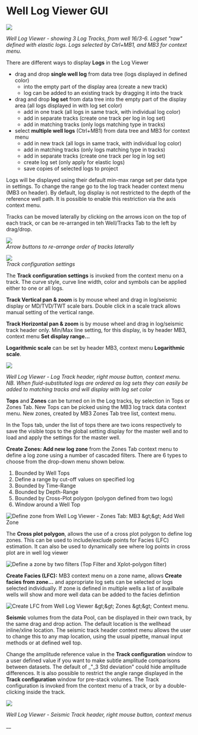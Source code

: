 # Well Log Viewer GUI

![](../../.gitbook/assets/capture.PNG)

_Well Log Viewer - showing 3 Log Tracks, from well 16/3-6. Logset "raw" defined with elastic logs. Logs selected by Ctrl+MB1, and MB3 for context menu._

There are different ways to display **Logs** in the Log Viewer

* drag and drop **single well log** from data tree \(logs displayed in defined color\)
  * into the empty part of the display area \(create a new track\)
  * log can be added to an existing track by dragging it into the track
* drag and drop **log set** from data tree into the empty part of the display area \(all logs displayed in with log set color\)
  * add in one track \(all logs in same track, with individual log color\)
  * add in separate tracks \(create one track per log in log set\)
  * add in matching tracks \(only logs matching type in tracks\)
* select **multiple well logs** \(Ctrl+MB1\) from data tree and MB3 for context menu
  * add in new track \(all logs in same track, with individual log color\)
  * add in matching tracks \(only logs matching type in tracks\)
  * add in separate tracks \(create one track per log in log set\)
  * create log set \(only apply for elastic logs\)
  * save copies of selected logs to project

Logs will be displayed using their default min-max range set per data type in settings. To change the range go to the log track header context menu \(MB3 on header\). By default, log display is not restricted to the depth of the reference well path. It is possible to enable this restriction via the axis context menu.

Tracks can be moved laterally by clicking on the arrows icon on the top of each track, or can be re-arranged in teh Well/Tracks Tab to the left by drag/drop. 

![](../../.gitbook/assets/016_well_log_viewer.png)  
_Arrow buttons to re-arrange order of tracks laterally_

![](../../.gitbook/assets/017_well_log_viewer.png)  
_Track configuration settings_

The **Track configuration settings** is invoked from the context menu on a track. The curve style, curve line width, color and symbols can be applied either to one or all logs.

**Track Vertical pan & zoom** is by mouse wheel and drag in log/seismic display or MD/TVD/TWT scale bars. Double click in a scale track allows manual setting of the vertical range.

**Track Horizontal pan & zoom** is by mouse wheel and drag in log/seismic track header only. Min/Max line setting, for this display, is by header MB3, context menu **Set display range...**

**Logarithmic scale** can be set by header MB3, context menu **Logarithmic scale**.

![](../../.gitbook/assets/018_well_log_viewer.png)

_Well Log Viewer - Log Track header, right mouse button, context menu.   
NB. When fluid-substituted logs are ordered as log sets they can easily be added to matching tracks and will display with log set color_

  
**Tops** and **Zones** can be turned on in the Log tracks, by selection in Tops or Zones Tab. New Tops can be picked using the MB3 log track data context menu. New zones, created by MB3 Zones Tab tree list, context menu.

In the Tops tab, under the list of tops there are two icons respectively to save the visible tops to the global setting display for the master well and to load and apply the settings for the master well.

**Create Zones: Add new log zone** from the Zones Tab context menu to define a log zone using a number of cascaded filters. There are 6 types to choose from the drop-down menu shown below.

1. Bounded by Well Tops
2. Define a range by cut-off values on specified log
3. Bounded by Time-Range
4. Bounded by Depth-Range
5. Bounded by Cross-Plot polygon \(polygon defined from two logs\)
6. Window around a Well Top

![Define zone from Well Log Viewer - Zones Tab: MB3 &amp;gt;&amp;gt; Add Well Zone](../../.gitbook/assets/image%20%2813%29.png)

The **Cross plot polygon**, allows the use of a cross plot polygon to define log zones. This can be used to include/exclude points for Facies \(LFC\) estimation. It can also be used to dynamically see where log points in cross plot are in well log viewer

![Define a zone by two filters \(Top Filter and Xplot-polygon filter\)](../../.gitbook/assets/image%20%2858%29.png)

**Create Facies \(LFC\):** MB3 context menu on a zone name, allows **Create facies from zone...** and appropriate log sets can be selected or logs selected individually. If zone is defined in multiple wells a list of availbale wells will show and more well data can be added to the facies defintion

![Create LFC from Well Log Viewer &amp;gt;&amp;gt; Zones &amp;gt;&amp;gt; Context menu. ](../../.gitbook/assets/image%20%2846%29.png)

**Seismic** volumes from the data Pool, can be displayed in their own track, by the same drag and drop action. The default location is the wellhead inline/xline location. The seismic track header context menu allows the user to change this to any map location, using the usual pipette, manual input methods or at defined well top.

Change the amplitude reference value in the **Track configuration** window to a user defined value if you want to make subtle amplitude comparisons between datasets. The default of _"_3 Std deviation" could hide amplitude differences. It is also possible to restrict the angle range displayed in the **Track configuration** window for pre-stack volumes. The Track configuration is invoked from the context menu of a track, or by a double-clicking inside the track.

![](../../.gitbook/assets/022_well_log_viewer.png)

_Well Log Viewer - Seismic Track header, right mouse button, context menus_

\_\_



